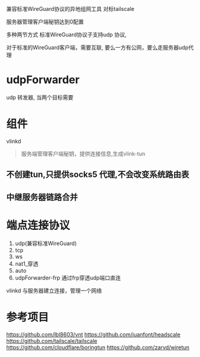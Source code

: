 兼容标准WireGuard协议的异地组网工具
对标tailscale

服务器管理客户端秘钥达到0配置

多种两节方式
标准WireGuard协议子支持udp 协议,

对于标准的WireGuard客户端，需要互联, 要么一方有公网，要么走服务器udp代理

udpForwarder
============
udp 转发器, 当两个目标需要

# 组件

vlinkd
> 服务端管理客户端秘钥，提供连接信息,生成vlink-tun
>

## 不创建tun,只提供socks5 代理,不会改变系统路由表

## 中继服务器链路合并

# 端点连接协议

1. udp(兼容标准WireGuard)
2. tcp
3. ws
4. nat1_穿透
5. auto
6. udpForwarder-frp 通过frp穿透udp端口直连



vlinkd
与服务器建立连接，管理一个网络



参考项目
=======
https://github.com/lbl8603/vnt
https://github.com/juanfont/headscale
https://github.com/tailscale/tailscale
https://github.com/cloudflare/boringtun
https://github.com/zarvd/wiretun
